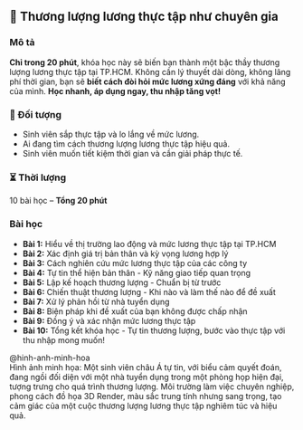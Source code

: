 ## 📌 Thương lượng lương thực tập như chuyên gia

### Mô tả
**Chỉ trong 20 phút**, khóa học này sẽ biến bạn thành một bậc thầy thương lượng lương thực tập tại TP.HCM. Không cần lý thuyết dài dòng, không lãng phí thời gian, bạn sẽ **biết cách đòi hỏi mức lương xứng đáng** với khả năng của mình. **Học nhanh, áp dụng ngay, thu nhập tăng vọt!**

### 🎯 Đối tượng
- Sinh viên sắp thực tập và lo lắng về mức lương.
- Ai đang tìm cách thương lượng lương thực tập hiệu quả.
- Sinh viên muốn tiết kiệm thời gian và cần giải pháp thực tế.

### ⏳ Thời lượng
10 bài học – **Tổng 20 phút**

### Bài học
- **Bài 1:** Hiểu về thị trường lao động và mức lương thực tập tại TP.HCM
- **Bài 2:** Xác định giá trị bản thân và kỳ vọng lương hợp lý
- **Bài 3:** Cách nghiên cứu mức lương thực tập của các công ty
- **Bài 4:** Tự tin thể hiện bản thân - Kỹ năng giao tiếp quan trọng
- **Bài 5:** Lập kế hoạch thương lượng - Chuẩn bị từ trước
- **Bài 6:** Chiến thuật thương lượng - Khi nào và làm thế nào để đề xuất
- **Bài 7:** Xử lý phản hồi từ nhà tuyển dụng
- **Bài 8:** Biện pháp khi đề xuất của bạn không được chấp nhận
- **Bài 9:** Đồng ý và xác nhận mức lương thực tập
- **Bài 10:** Tổng kết khóa học - Tự tin thương lượng, bước vào thực tập với thu nhập mong muốn!

@hinh-anh-minh-hoa  
Hình ảnh minh họa: Một sinh viên châu Á tự tin, với biểu cảm quyết đoán, đang ngồi đối diện với một nhà tuyển dụng trong một phòng họp hiện đại, tượng trưng cho quá trình thương lượng. Môi trường làm việc chuyên nghiệp, phong cách đồ họa 3D Render, màu sắc trung tính nhưng sang trọng, tạo cảm giác của một cuộc thương lượng lương thực tập nghiêm túc và hiệu quả.